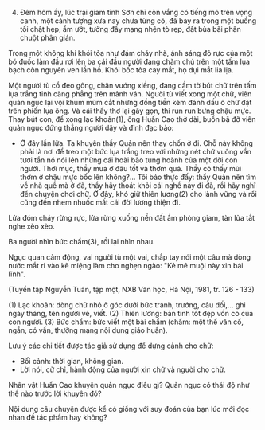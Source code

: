 4. Đêm hôm ấy, lúc trại giam tỉnh Sơn chỉ còn vắng có tiếng mõ trên vọng canh, một cảnh tượng xưa nay chưa từng có, đã bày ra trong một buồng tối chật hẹp, ẩm ướt, tưởng đầy mạng nhện tò rẹp, đất bùa bãi phân chuột phân gián.

Trong một không khí khói tỏa như đám cháy nhà, ánh sáng đỏ rực của một bó đuốc làm đầu rơi lên ba cái đầu người đang chăm chú trên một tấm lụa bạch còn nguyên ven lần hồ. Khói bốc tỏa cay mắt, họ dụi mắt lia lịa.

Một người tù cổ đeo gông, chân vướng xiềng, đang cầm tờ bút chữ trên tấm lụa trắng tinh căng phẳng trên mảnh ván. Người tù viết xong một chữ, viên quản ngục lại vội khum mũm cắt những đồng tiền kèm đánh dấu ô chữ đặt trên phiến lụa ông. Và cái thấy thơ lại gãy gọn, thi run run bưng chậu mực. Thay bút con, để xong lạc khoản(1), ông Huấn Cao thở dài, buồn bã đỡ viên quản ngục đứng thẳng người dậy và đỉnh đạc bảo:

- Ở đây lần lữa. Ta khuyên thầy Quản nên thay chốn ở đi. Chỗ này không phải là nơi để treo một bức lụa trắng treo với những nét chữ vuông vắn tươi tắn nó nói lên những cái hoài bão tung hoành của một đời con người. Thời mục, thầy mua ở đâu tốt và thơm quá. Thầy có thấy mùi thơm ở chậu mực bốc lên không?... Tôi bảo thực đấy: thầy Quản nên tìm về nhà quê mà ở đã, thầy hãy thoát khỏi cái nghề này đi đã, rồi hãy nghĩ đến chuyện chơi chữ. Ở đây, khó giữ thiên lương(2) cho lành vững và rồi cũng đến nhem nhuốc mất cái đời lương thiện đi.

Lửa đóm cháy rừng rực, lửa rừng xuống nền đất ẩm phòng giam, tàn lửa tắt nghe xèo xèo.

Ba người nhìn bức chẩm(3), rồi lại nhìn nhau.

Ngục quan cảm động, vai người tù một vai, chắp tay nói một câu mà dòng nước mắt ri vào kẽ miệng làm cho nghẹn ngào: "Kẻ mê muội này xin bái lĩnh".

(Tuyển tập Nguyễn Tuân, tập một,
NXB Văn học, Hà Nội, 1981, tr. 126 - 133)

(1) Lạc khoản: dòng chữ nhỏ ở góc dưới bức tranh, trướng, câu đối,... ghi ngày tháng, tên người vẽ, viết.
(2) Thiên lương: bản tính tốt đẹp vốn có của con người.
(3) Bức chẩm: bức viết một bài chẩm (chẩm: một thể văn cổ, ngắn, có vần, thường mang nội dung giáo huấn).

Lưu ý các chi tiết được tác giả sử dụng để dựng cảnh cho chữ:
- Bối cảnh: thời gian, không gian.
- Lời nói, cử chỉ, hành động của người xin chữ và người cho chữ.

Nhân vật Huấn Cao khuyên quản ngục điều gì? Quản ngục có thái độ như thế nào trước lời khuyên đó?

Nội dung câu chuyện được kể có giống với suy đoán của bạn lúc mới đọc nhan đề tác phẩm hay không?